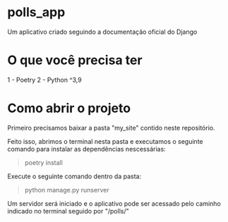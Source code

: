 # polls_app
Um aplicativo criado seguindo a documentação oficial do Django

# O que você precisa ter
1 - Poetry
2 - Python ^3,9

# Como abrir o projeto

Primeiro precisamos baixar a pasta "my_site" contido neste repositório.

Feito isso, abrimos o terminal nesta pasta e executamos o seguinte comando para instalar as dependências nescessárias:
> poetry install

Execute o seguinte comando dentro da pasta:
> python manage.py runserver

Um servidor será iniciado e o aplicativo pode ser acessado pelo caminho indicado no terminal seguido por "/polls/"
